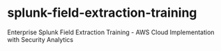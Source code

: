 # splunk-field-extraction-training
Enterprise Splunk Field Extraction Training - AWS Cloud Implementation with Security Analytics

